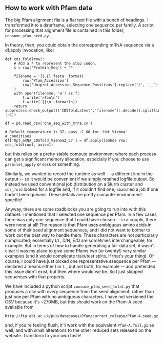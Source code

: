 How to work with Pfam data
--------------------------

The big Pfam alignment file is a flat text file with a bunch
of headings. I transformed it to a dataframe, selecting one
sequence per family. A script for processing that alignment
file is contained in this folder, `consume_pfam_seed.py`.

In theory, then, you could obtain the corresponding mRNA 
sequence via a df.apply invocation, like:

```
def cds_fold(row):
    # Add a * to represent the stop codon.
    s = row['Protein_Seq'] + '*' 

    filename = '{}.{}.fasta'.format(
        row['Pfam_Accession']
        row['Uniprot_Accession_Sequence_Positions'].replace('/', '__')
    )
    with open(filename, 'w') as f:
        f.write('>foo\n')
        f.write('{}\n'.format(s))
    return subprocess.check_output(['CDSfoldLatest','filename']).decode().splitlines()[-4])

df = pd.read_csv('one_seq_with_mrna.cv')

# Default temperature is 37; pass -C 60 for 'Hot Vienna'
# conditions
df['Opt_mRNA_CDSfold_Vienna2_37'] = df.apply(lambda row: cds_fold(row), axis=1)
```

but this relies on a pretty stable compute environment where 
each process can get a significant memory allocation, especially
if you choose to use `parallel_apply` or `dask` or something.

Similarly, we wanted to record the runtime as well -- a different
line in the output -- so it would be convenient if we simply
retained logfile output. So instead we used conventional job
distribution on a Slurm cluster and `cds_fold` looked for a 
logfile and, if it couldn't find one, `sbatch`ed a job if one
hadn't been queued. These details are pretty compute-environment
specific! 

Anyway, there are some roadblocks you are going to run into with
this dataset. I mentioned that I selected one sequence per Pfam.
In a few cases, there was only one sequence that I could have
chosen -- in a couple, there were none at all! The reason is that
Pfam uses ambiguous amino acids in some of their seed alignment
sequences, and I did not want to bother to work out the best way
to handle them. These characters are not particularly complicated;
essentially I/L, D/N, E/Q are sometimes interchangeable, for example.
But in terms of how to handle generating a fair data set, it wasn't
clear it was my place to give some Pfams two (or twenty!) very
similar examples (and it would complicate train/test splits, if
that's your thing). Of course, I could have just picked one
representative ssequence per Pfam -- declared J means either I or
L , but not both, for example -- and pretended this issue didn't
exist, but then where would we be. So I just skipped sequences with
that property.


We have included a python script `consume_pfam_seed_total.py` that
produces a csv with *every* sequence from the seed alignment, rather
than just one per Pfam with no ambiguous characters. I have not 
versioned the CSV because it's ~270MB, but this should work on
the Pfam-A.seed available from

```
http://ftp.ebi.ac.uk/pub/databases/Pfam/current_release/Pfam-A.seed.gz
```

and, if you're feeling flush, it'll work with the equivalent 
`Pfam-A.full.gz` as well, and with small alterations to the other
reduced sets released on the website. Transform to your own taste!
